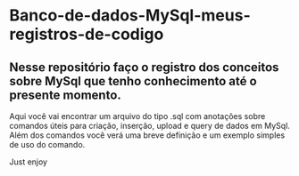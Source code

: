 # Banco-de-dados-MySql-meus-registros-de-codigo
## Nesse repositório faço o registro dos conceitos sobre MySql que tenho conhecimento até o presente momento.
Aqui você vai encontrar um arquivo do tipo .sql com anotações sobre comandos úteis para criação, inserção, upload e query de dados em MySql. Além dos comandos você verá uma breve definição e um exemplo simples de uso do comando.

Just enjoy
